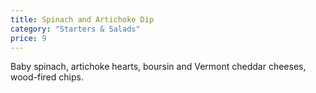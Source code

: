 ```yaml
---
title: Spinach and Artichoke Dip
category: "Starters & Salads"
price: 9
---
```

Baby spinach, artichoke hearts, boursin and Vermont cheddar cheeses, wood-fired chips.